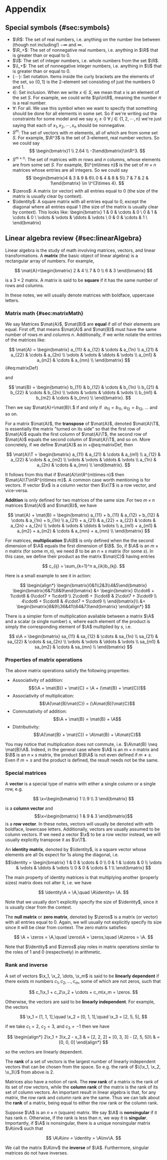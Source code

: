 # Appendix

## Special symbols {#sec:symbols}

- $\R$: The set of real numbers, i.e. anything on the number line between (though not including!) $-\infty$ and $\infty$.
- $\R_+$: The set of nonnegative real numbers, i.e. anything in $\R$ that is greater than or equal to 0.
- $\I$: The set of integer numbers, i.e. whole numbers from the set $\R$.
- $\I_+$: The set of nonnegative integer numbers, i.e. anything in $\I$ that is greater than or equal to 0.
- $\{\cdots\}$: Set notation. Items inside the curly brackets are the elements of the set, so $\{0,1\}$ is the 2-element set consisting of just the numbers 0 and 1.
- $\in$: Set inclusion. When we write $x\in S$, we mean that $x$ is an element of the set $S$. For example, we could write $\pi\in\R$, meaning the number $\pi$ is a real number.
- $\forall$: For all. We use this symbol when we want to specify that something should be done for all elements in some set. So if we're writing out the constraints for some model and we say $x_j\geq 0\ \forall\ j\in\{1, 2, \cdots, n\}$ we're just saying that each of $x_1, x_2, \cdots, x_n$ should be nonnegative.
- $S^m$: The set of vectors with $m$ elements, all of which are from some set $S$. For example, $\R^3$ is the set of 3-element, real number vectors. So we could say
  $$
      \begin{bmatrix}1 \\ 2.64 \\ -3\end{bmatrix}\in\R^3.
  $$
- $S^{m\times n}$: The set of matrices with $m$ rows and $n$ columns, whose elements are from some set $S$. For example, $\I^{m\times n}$ is the set of $m\times n$ matrices whose entries are all integers. So we could say
  $$
  \begin{bmatrix}4 & 3 & 9 & 6\\ 0 & 4 & 8 & 5\\ 7 & 7 & 2 & 1\end{bmatrix} \in \I^{3\times 4}.
  $$
- $\zeros$: A matrix (or vector) with all entries equal to 0 (the size of the matrix is usually clear by context).
- $\identity$: A square matrix with all entries equal to 0, except the diagonal where all entries equal 1 (the size of the matrix is usually clear by context). This looks like:
  \begin{bmatrix}
  1 & 0 & \cdots & 0 \\
  0 & 1 & \cdots & 0 \\
  \vdots & \vdots & \ddots & \vdots \\
  0 & 0 & \cdots & 1 \\
  \end{bmatrix}

## Linear algebra review {#sec:linearAlgebra}

Linear algebra is the study of math involving matrices, vectors, and linear transformations. A **matrix** (the basic object of linear algebra) is a rectangular array of numbers. For example,

$$
\mat{A}=\begin{bmatrix} 2 & 4 \\ 7 & 0 \\ 6 & 3 \end{bmatrix}
$$

is a $3\times 2$ matrix. A matrix is said to be **square** if it has the same number of rows and columns.

In these notes, we will usually denote matrices with boldface, uppercase letters.

### Matrix math {#sec:matrixMath}

We say Matrices $\mat{A}$, $\mat{B}$ are **equal** if _all_ of their elements are equal. First off, that means $\mat{A}$ and $\mat{B}$ must have the same number of rows $m$ and columns $n$. Additionally, if we write notate the entries of the matrices like:

$$
\mat{A} = \begin{bmatrix}
a_{11} & a_{12} & \cdots & a_{1n} \\
a_{21} & a_{22} & \cdots & a_{2n} \\
\vdots & \vdots & \ddots & \vdots \\
a_{m1} & a_{m2} & \cdots & a_{mn} \\
\end{bmatrix}
$${#eq:matrixDef}

and


$$
\mat{B} = \begin{bmatrix}
b_{11} & b_{12} & \cdots & b_{1n} \\
b_{21} & b_{22} & \cdots & b_{2n} \\
\vdots & \vdots & \ddots & \vdots \\
b_{m1} & b_{m2} & \cdots & b_{mn} \\
\end{bmatrix}.
$$

Then we say $\mat{A}=\mat{B}\ $ if and only if $\ a_{11}=b_{11}$, $a_{12}=b_{12}$, ... and so on.

For a matrix $\mat{A}$, the __transpose__ of $\mat{A}$, denoted $\mat{A}\T$, is essentially the matrix "turned on its side" so that the first row of $\mat{A}$ equals the first column of $\mat{A}\T$, the second row of $\mat{A}$ equals the second column of $\mat{A}\T$, and so on. More concretely, if we define $\mat{A}$ as in +@eq:matrixDef, then

$$
\mat{A}\T = \begin{bmatrix}
a_{11} & a_{21} & \cdots & a_{m1} \\
a_{12} & a_{22} & \cdots & a_{m2} \\
\vdots & \vdots & \ddots & \vdots \\
a_{1n} & a_{2n} & \cdots & a_{mn} \\
\end{bmatrix}.
$$

It follows from this that if $\mat{A}\in\R^{m\times n}$ then $\mat{A}\T\in\R^{n\times m}$. A common case worth mentioning is for vectors. If vector $\x$ is a column vector then $\x\T$ is a row vector, and vice-versa.

__Addition__ is only defined for two matrices of the same size. For two $m\times n$ matrices $\mat{A}$ and $\mat{B}$, we have

$$
\mat{A} + \mat{B} = \begin{bmatrix}
a_{11} + b_{11} & a_{12} + b_{12} & \cdots & a_{1n} + b_{1n} \\
a_{21} + a_{21} & a_{22} + a_{22} & \cdots & a_{2n} + a_{2n} \\
\vdots & \vdots & \ddots & \vdots \\
a_{m1} + a_{m1} & a_{m2} + a_{m2} & \cdots & a_{mn} + a_{mn} \\
\end{bmatrix}
$$

For matrices, __multiplication__ $\A\B$ is only defined when the the second dimension of $\A$ equals the first dimension of $\B$. So, if $\A$ is an $m\times n$ matrix (for some $m, n$), we need $B$ to be an $n\times s$ matrix (for some $s$). In this case, we define their product as the matrix $\mat{C}$ having entries


$$
c_{ij} = \sum_{k=1}^n a_{ik}b_{kj}.
$$

Here is a small example to see it in action:


$$
\begin{align*}
\begin{bmatrix}0&1\\2&3\\4&5\end{bmatrix}
\begin{bmatrix}6&7\\8&9\end{bmatrix}
&=
\begin{bmatrix}
0\cdot6 + 1\cdot8 & 0\cdot7 + 1\cdot9 \\
2\cdot6 + 3\cdot8 & 2\cdot7 + 3\cdot9 \\
4\cdot6 + 5\cdot8 & 4\cdot7 + 5\cdot9 \\
\end{bmatrix}\\
&=
\begin{bmatrix}8&9\\36&41\\64&73\end{bmatrix}
\end{align*}
$$

There is a simpler form of multiplication available between a matrix $\A$ and a scalar (a single number) $s$, where each element of the product is simply the corresponding element of $\A$ multiplied by $s$, i.e.

$$
s\A = \begin{bmatrix}
sa_{11} & sa_{12} & \cdots & sa_{1n} \\
sa_{21} & sa_{22} & \cdots & sa_{2n} \\
\vdots & \vdots & \ddots & \vdots \\
sa_{m1} & sa_{m2} & \cdots & sa_{mn} \\
\end{bmatrix}
$$

### Properties of matrix operations

The above matrix operations satisfy the following properties:

- Associativity of addition:$$(\A + \mat{B}) + \mat{C} = \A + (\mat{B} + \mat{C})$$
- Associativity of multiplication:$$\A(\mat{B}\mat{C}) = (\A\mat{B})\mat{C}$$
- Commutativity of addition:$$\A + \mat{B} = \mat{B} + \A$$
- Distributivity:$$\A(\mat{B} + \mat{C}) = \A\mat{B} + \A\mat{C}$$

You may notice that multiplication does not commute, i.e. $\A\mat{B} \neq \mat{B}\A$. Indeed, in the general case where $\A$ is an $m\times n$ matrix and $\B$ is an $n\times s$ matrix, the product $\B\A$ is not even defined if $m\neq s$. Even if $m=s$ and the product is defined, the result needs not be the same.

### Special matrices

A __vector__ is a special type of matrix with either a single column or a single row, e.g.

$$
\x=\begin{bmatrix} 1 \\ 9 \\ 3 \end{bmatrix}
$$

is a __column vector__ and $$\x=\begin{bmatrix} 1 & 9 & 3 \end{bmatrix}$$ is a __row vector__. In these notes, vectors will usually be denoted with with boldface, lowercase letters. Additionally, vectors are usually assumed to be column vectors. If we need a vector $\x$ to be a row vector instead, we will usually explicitly transpose it as $\x\T$.

An __identity matrix__, denoted by $\identity$, is a square vector whose elements are all 0s expect for 1s along the diagonal, i.e.
$$\identity = \begin{bmatrix}
1 & 0 & \cdots & 0 \\
0 & 1 & \cdots & 0 \\
\vdots & \vdots & \ddots & \vdots \\
0 & 0 & \cdots & 1 \\
\end{bmatrix}
$$

The main property of identity matrices is that multiplying another (properly sizes) matrix does not alter it, i.e. we have

$$
\identity\A = \A,\quad \A\identity= \A.
$$

Note that we usually don't explicitly specify the size of $\identity$, since it is usually clear from the context.

The **null matrix** or **zero matrix**, denoted by $\zeros$ is a matrix (or vector) with all entries equal to 0. Again, we will usually not explicitly specify its size since it will be clear from context. The zero matrix satisfies:

$$
\A + \zeros = \A,\quad \zeros\A = \zeros,\quad \A\zeros = \A.
$$

Note that $\identity$ and $\zeros$ play roles in matrix operations similar to the roles of 1 and 0 (respectively) in arithmetic.

### Rank and inverse

A set of vectors $\x_1, \x_2, \dots, \x_m$ is said to be **linearly dependent** if there exists $m$ numbers $c_1, c_2, \dots, c_m$, some of which are not zeros, such that

$$
c_1\x_1 + c_2\x_2 + \cdots + c_m\x_m = \zeros.
$$

Otherwise, the vectors are said to be **linearly independent**. For example, the vectors

$$
\x_1 = [1, 1, 1],\quad \x_2 = [0, 1, 1],\quad \x_3 = [2, 5, 5],
$$

if we take $c_1 = 2$, $c_2 = 3$, and $c_3 = -1$ then we have

$$
\begin{align*}
2\x_1 + 3\x_2 - x_3 & = [2, 2, 2] + [0, 3, 3] - [2, 5, 5]\\
                    & = [0, 0, 0]
\end{align*}
$$

so the vectors are linearly dependent.

The **rank** of a set of vectors is the largest number of linearly independent vectors that can be chosen from the space. So e.g. the rank of $\{\x_1, \x_2, \x_3\}$ from above is 2.

Matrices also have a notion of rank. The **row rank** of a matrix is the rank of its set of row vectors, while the **column rank** of the matrix is the rank of its set of column vectors. An important result in linear algebra is that, for any matrix, the row rank and column rank are the same. Thus we can talk about the **rank** of a matrix, being equal to either the row rank or the column rank.

Suppose $\A$ is an $n\times n$ (square) matrix. We say $\A$ is **nonsingular** if it has rank $n$. Otherwise, if the rank is less than $n$, we way it is **singular**. Importantly, if $\A$ is nonsingular, there is a unique nonsingular matrix $\A\inv$ such that

$$
\A\A\inv = \identity = \A\inv\A.
$$

We call the matrix $\A\inv$ the **inverse** of $\A$. Furthermore, singular matrices do not have inverses.
